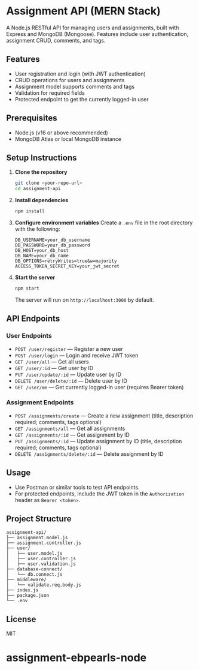 # Assignment API (MERN Stack)

A Node.js RESTful API for managing users and assignments, built with Express and MongoDB (Mongoose). Features include user authentication, assignment CRUD, comments, and tags.

## Features

- User registration and login (with JWT authentication)
- CRUD operations for users and assignments
- Assignment model supports comments and tags
- Validation for required fields
- Protected endpoint to get the currently logged-in user

## Prerequisites

- Node.js (v16 or above recommended)
- MongoDB Atlas or local MongoDB instance

## Setup Instructions

1. **Clone the repository**

   ```bash
   git clone <your-repo-url>
   cd assignment-api
   ```

2. **Install dependencies**

   ```bash
   npm install
   ```

3. **Configure environment variables**
   Create a `.env` file in the root directory with the following:

   ```env
   DB_USERNAME=your_db_username
   DB_PASSWORD=your_db_password
   DB_HOST=your_db_host
   DB_NAME=your_db_name
   DB_OPTIONS=retryWrites=true&w=majority
   ACCESS_TOKEN_SECRET_KEY=your_jwt_secret
   ```

4. **Start the server**
   ```bash
   npm start
   ```
   The server will run on `http://localhost:3000` by default.

## API Endpoints

### User Endpoints

- `POST /user/register` — Register a new user
- `POST /user/login` — Login and receive JWT token
- `GET /user/all` — Get all users
- `GET /user/:id` — Get user by ID
- `PUT /user/update/:id` — Update user by ID
- `DELETE /user/delete/:id` — Delete user by ID
- `GET /user/me` — Get currently logged-in user (requires Bearer token)

### Assignment Endpoints

- `POST /assignments/create` — Create a new assignment (title, description required; comments, tags optional)
- `GET /assignments/all` — Get all assignments
- `GET /assignments/:id` — Get assignment by ID
- `PUT /assignments/:id` — Update assignment by ID (title, description required; comments, tags optional)
- `DELETE /assignments/delete/:id` — Delete assignment by ID

## Usage

- Use Postman or similar tools to test API endpoints.
- For protected endpoints, include the JWT token in the `Authorization` header as `Bearer <token>`.

## Project Structure

```
assignment-api/
├── assignment.model.js
├── assignment.controller.js
├── user/
│   ├── user.model.js
│   ├── user.controller.js
│   ├── user.validation.js
├── database-connect/
│   └── db.connect.js
├── middleware/
│   └── validate.req.body.js
├── index.js
├── package.json
└── .env
```

## License

MIT
# assignment-ebpearls-node
